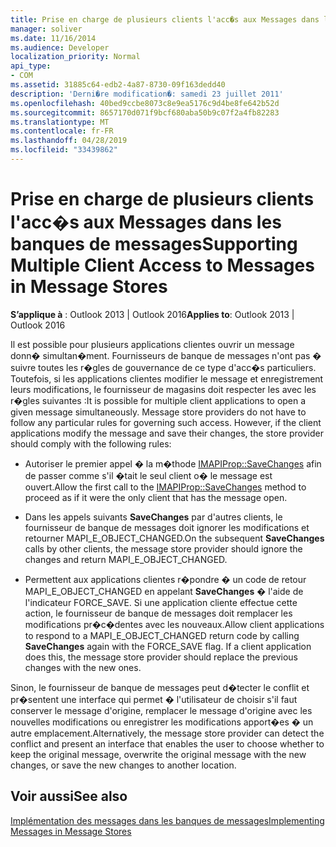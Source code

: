 ```yaml
---
title: Prise en charge de plusieurs clients l'acc�s aux Messages dans les banques de messages
manager: soliver
ms.date: 11/16/2014
ms.audience: Developer
localization_priority: Normal
api_type:
- COM
ms.assetid: 31885c64-edb2-4a87-8730-09f163dedd40
description: 'Derni�re modification�: samedi 23 juillet 2011'
ms.openlocfilehash: 40bed9ccbe8073c8e9ea5176c9d4be8fe642b52d
ms.sourcegitcommit: 8657170d071f9bcf680aba50b9c07f2a4fb82283
ms.translationtype: MT
ms.contentlocale: fr-FR
ms.lasthandoff: 04/28/2019
ms.locfileid: "33439862"
---
```

# <a name="supporting-multiple-client-access-to-messages-in-message-stores"></a><span data-ttu-id="570dc-103">Prise en charge de plusieurs clients l'acc�s aux Messages dans les banques de messages</span><span class="sxs-lookup"><span data-stu-id="570dc-103">Supporting Multiple Client Access to Messages in Message Stores</span></span>

  
  
<span data-ttu-id="570dc-104">**S’applique à** : Outlook 2013 | Outlook 2016</span><span class="sxs-lookup"><span data-stu-id="570dc-104">**Applies to**: Outlook 2013 | Outlook 2016</span></span> 
  
<span data-ttu-id="570dc-p101">Il est possible pour plusieurs applications clientes ouvrir un message donn� simultan�ment. Fournisseurs de banque de messages n'ont pas � suivre toutes les r�gles de gouvernance de ce type d'acc�s particuliers. Toutefois, si les applications clientes modifier le message et enregistrement leurs modifications, le fournisseur de magasins doit respecter les avec les r�gles suivantes :</span><span class="sxs-lookup"><span data-stu-id="570dc-p101">It is possible for multiple client applications to open a given message simultaneously. Message store providers do not have to follow any particular rules for governing such access. However, if the client applications modify the message and save their changes, the store provider should comply with the following rules:</span></span>
  
- <span data-ttu-id="570dc-108">Autoriser le premier appel � la m�thode [IMAPIProp::SaveChanges](imapiprop-savechanges.md) afin de passer comme s'il �tait le seul client o� le message est ouvert.</span><span class="sxs-lookup"><span data-stu-id="570dc-108">Allow the first call to the [IMAPIProp::SaveChanges](imapiprop-savechanges.md) method to proceed as if it were the only client that has the message open.</span></span> 
    
- <span data-ttu-id="570dc-109">Dans les appels suivants **SaveChanges** par d'autres clients, le fournisseur de banque de messages doit ignorer les modifications et retourner MAPI_E_OBJECT_CHANGED.</span><span class="sxs-lookup"><span data-stu-id="570dc-109">On the subsequent **SaveChanges** calls by other clients, the message store provider should ignore the changes and return MAPI_E_OBJECT_CHANGED.</span></span> 
    
- <span data-ttu-id="570dc-p102">Permettent aux applications clientes r�pondre � un code de retour MAPI_E_OBJECT_CHANGED en appelant **SaveChanges** � l'aide de l'indicateur FORCE_SAVE. Si une application cliente effectue cette action, le fournisseur de banque de messages doit remplacer les modifications pr�c�dentes avec les nouveaux.</span><span class="sxs-lookup"><span data-stu-id="570dc-p102">Allow client applications to respond to a MAPI_E_OBJECT_CHANGED return code by calling **SaveChanges** again with the FORCE_SAVE flag. If a client application does this, the message store provider should replace the previous changes with the new ones.</span></span> 
    
<span data-ttu-id="570dc-112">Sinon, le fournisseur de banque de messages peut d�tecter le conflit et pr�sentent une interface qui permet � l'utilisateur de choisir s'il faut conserver le message d'origine, remplacer le message d'origine avec les nouvelles modifications ou enregistrer les modifications apport�es � un autre emplacement.</span><span class="sxs-lookup"><span data-stu-id="570dc-112">Alternatively, the message store provider can detect the conflict and present an interface that enables the user to choose whether to keep the original message, overwrite the original message with the new changes, or save the new changes to another location.</span></span>
  
## <a name="see-also"></a><span data-ttu-id="570dc-113">Voir aussi</span><span class="sxs-lookup"><span data-stu-id="570dc-113">See also</span></span>



[<span data-ttu-id="570dc-114">Implémentation des messages dans les banques de messages</span><span class="sxs-lookup"><span data-stu-id="570dc-114">Implementing Messages in Message Stores</span></span>](implementing-messages-in-message-stores.md)

